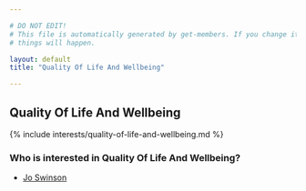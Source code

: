 ```yaml
---

# DO NOT EDIT!
# This file is automatically generated by get-members. If you change it, bad
# things will happen.

layout: default
title: "Quality Of Life And Wellbeing"

---
```


## Quality Of Life And Wellbeing

{% include interests/quality-of-life-and-wellbeing.md %}

### Who is interested in Quality Of Life And Wellbeing?


* [Jo Swinson](/members/jo-swinson.html)
